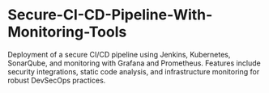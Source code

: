 # Secure-CI-CD-Pipeline-With-Monitoring-Tools
Deployment of a secure CI/CD pipeline using Jenkins, Kubernetes, SonarQube, and monitoring with Grafana and Prometheus. Features include security integrations, static code analysis, and infrastructure monitoring for robust DevSecOps practices.
